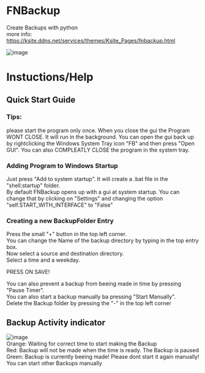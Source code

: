 # FNBackup
 Create Backups with python  
 more info: https://ksite.ddns.net/services/themes/Ksite_Pages/fnbackup.html

![image](https://user-images.githubusercontent.com/68354546/120193068-4193a500-c21c-11eb-9d9e-9fc1a878047e.png)

# Instuctions/Help

## Quick Start Guide
### Tips: 
please start the program only once. When you close the gui the Program WONT CLOSE. It will run in the background. You can open the gui back up by rightclicking the Windows System Tray icon "FB" and then press "Open GUI". You can also COMPLEATLY CLOSE the program in the system tray.

### Adding Program to Windows Startup
 Just press "Add to system startup". It will create a .bat file in the "shell:startup" folder.  
 By default FNBackup opens up with a gui at system startup. You can change that by clicking on "Settings" and changing the option "self.START_WITH_INTERFACE" to "False"  
 
### Creating a new BackupFolder Entry  
 Press the small "+" button in the top left corner.  
 You can change the Name of the backup directory by typing in the top entry box.  
 Now select a source and destination directory.  
 Select a time and a weekday.  
 
 PRESS ON SAVE!  
 
 You can also prevent a backup from beeing made in time by pressing "Pause Timer".  
 You can also start a backup manually ba pressing "Start Manually".  
 Delete the Backup folder by pressing the "-" in the top left corner
 
## Backup Activity indicator
![image](https://user-images.githubusercontent.com/68354546/120196856-9f29f080-c220-11eb-8dbd-3e3447db57e7.png)  
 Orange: Waiting for correct time to start making the Backup  
 Red: Backup will not be made when the time is ready. The Backup is paused  
 Green: Backup is currently beeing made! Please dont start it again manually! You can start other Backups manually  

